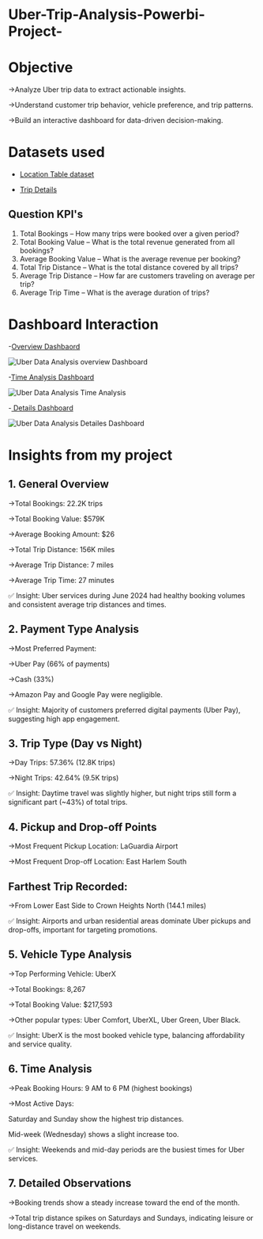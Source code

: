 # Uber-Trip-Analysis-Powerbi-Project-

# Objective

->Analyze Uber trip data to extract actionable insights.

->Understand customer trip behavior, vehicle preference, and trip patterns.

->Build an interactive dashboard for data-driven decision-making.

# Datasets used

- <a href = "https://github.com/MohithKumar8897/Uber-Trip-Analysis-Powerbi-Project-/blob/main/Location%20Table.xlsx">Location Table dataset</a>

- <a href = "https://github.com/MohithKumar8897/Uber-Trip-Analysis-Powerbi-Project-/blob/main/Uber%20Trip%20Details.xlsx">Trip Details</a>

## Question KPI's

1.	Total Bookings – How many trips were booked over a given period?
2.	Total Booking Value – What is the total revenue generated from all bookings?
3.	Average Booking Value – What is the average revenue per booking?
4.	Total Trip Distance – What is the total distance covered by all trips?
5.	Average Trip Distance – How far are customers traveling on average per trip?
6.	Average Trip Time – What is the average duration of trips?

# Dashboard Interaction 
-<a href ="https://github.com/MohithKumar8897/Uber-Trip-Analysis-Powerbi-Project-/blob/main/Uber%20Data%20Analysis%20overview%20Dashboard.png">Overview Dashbaord </a>

![Uber Data Analysis overview Dashboard](https://github.com/user-attachments/assets/3ea64fe1-e153-4793-94a5-e13cd489ff8d)


-<a href ="https://github.com/MohithKumar8897/Uber-Trip-Analysis-Powerbi-Project-/blob/main/Uber%20Data%20Analysis%20Time%20Analysis.png">Time Analysis Dashboard </a>

![Uber Data Analysis Time Analysis](https://github.com/user-attachments/assets/c1519337-a15b-4cf6-9381-99c47028e285)

-<a href ="https://github.com/MohithKumar8897/Uber-Trip-Analysis-Powerbi-Project-/blob/main/Uber%20Data%20Analysis%20Detailes%20Dashboard.png"> Details Dashboard </a>

![Uber Data Analysis Detailes Dashboard](https://github.com/user-attachments/assets/e4316d3c-f81f-4fb0-b2cc-31dc76748e70)

# Insights from my project

## 1. General Overview

->Total Bookings: 22.2K trips

->Total Booking Value: $579K

->Average Booking Amount: $26

->Total Trip Distance: 156K miles

->Average Trip Distance: 7 miles

->Average Trip Time: 27 minutes

✅ Insight: Uber services during June 2024 had healthy booking volumes and consistent average trip distances and times.

## 2. Payment Type Analysis

->Most Preferred Payment:

->Uber Pay (66% of payments)

->Cash (33%)

->Amazon Pay and Google Pay were negligible.

✅ Insight: Majority of customers preferred digital payments (Uber Pay), suggesting high app engagement.

## 3. Trip Type (Day vs Night)

->Day Trips: 57.36% (12.8K trips)

->Night Trips: 42.64% (9.5K trips)

✅ Insight: Daytime travel was slightly higher, but night trips still form a significant part (~43%) of total trips.

## 4. Pickup and Drop-off Points

->Most Frequent Pickup Location: LaGuardia Airport

->Most Frequent Drop-off Location: East Harlem South

## Farthest Trip Recorded:

->From Lower East Side to Crown Heights North (144.1 miles)

✅ Insight: Airports and urban residential areas dominate Uber pickups and drop-offs, important for targeting promotions.

## 5. Vehicle Type Analysis

->Top Performing Vehicle: UberX

->Total Bookings: 8,267

->Total Booking Value: $217,593

->Other popular types: Uber Comfort, UberXL, Uber Green, Uber Black.

✅ Insight: UberX is the most booked vehicle type, balancing affordability and service quality.

## 6. Time Analysis

->Peak Booking Hours:
9 AM to 6 PM (highest bookings)

->Most Active Days:

Saturday and Sunday show the highest trip distances.

Mid-week (Wednesday) shows a slight increase too.

✅ Insight: Weekends and mid-day periods are the busiest times for Uber services.

## 7. Detailed Observations

->Booking trends show a steady increase toward the end of the month.

->Total trip distance spikes on Saturdays and Sundays, indicating leisure or long-distance travel on weekends.
